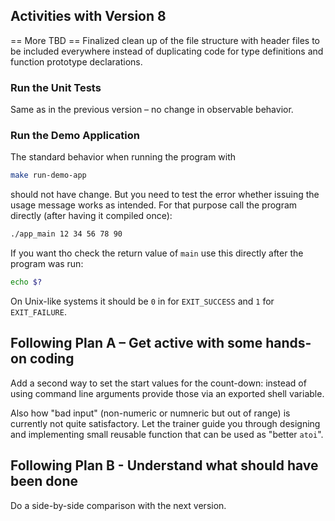 ## Activities with Version 8

== More TBD ==
Finalized clean up of the file structure with header files to be
included everywhere instead of duplicating code for type
definitions and function prototype declarations.


### Run the Unit Tests

Same as in the previous version – no change in observable
behavior.

### Run the Demo Application

The standard behavior when running the program with

```sh
make run-demo-app
```

should not have change. But you need to test the error whether
issuing the usage message works as intended. For that purpose call
the program directly (after having it compiled once):

```sh
./app_main 12 34 56 78 90
```

If you want tho check the return value of `main` use this directly
after the program was run:

```sh
echo $?
```

On Unix-like systems it should be `0` in for `EXIT_SUCCESS` and
`1` for `EXIT_FAILURE`.

## Following Plan A – Get active with some hands-on coding

Add a second way to set the start values for the count-down:
instead of using command line arguments provide those via an
exported shell variable.

Also how "bad input" (non-numeric or numneric but out of range)
is currently not quite satisfactory. Let the trainer guide you
through designing and implementing small reusable function that
can be used as "better `atoi`".

## Following Plan B - Understand what should have been done

Do a side-by-side comparison with the next version.
